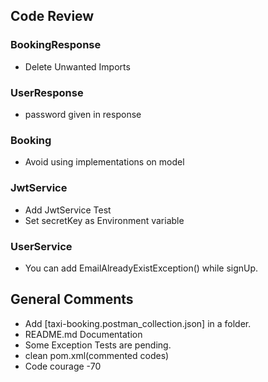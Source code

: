 ## Code Review
### BookingResponse

- Delete Unwanted Imports

### UserResponse
- password given in response

### Booking
- Avoid using implementations on model

### JwtService
- Add JwtService Test
- Set secretKey as Environment variable

### UserService
- You can add EmailAlreadyExistException() while signUp.

## General Comments
- Add [taxi-booking.postman_collection.json] in a folder.
- README.md Documentation
- Some Exception Tests are pending.
- clean pom.xml(commented codes)
- Code courage -70